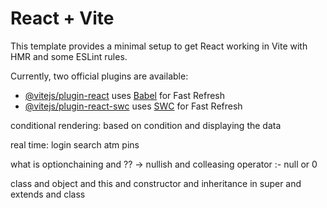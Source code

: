 # React + Vite

This template provides a minimal setup to get React working in Vite with HMR and some ESLint rules.

Currently, two official plugins are available:

- [@vitejs/plugin-react](https://github.com/vitejs/vite-plugin-react/blob/main/packages/plugin-react/README.md) uses [Babel](https://babeljs.io/) for Fast Refresh
- [@vitejs/plugin-react-swc](https://github.com/vitejs/vite-plugin-react-swc) uses [SWC](https://swc.rs/) for Fast Refresh


conditional rendering: based on condition and displaying the data

real time: 
login
search
atm pins
   


   what is optionchaining and 
   ?? -> nullish and colleasing operator :- null or 0

class and object and this and constructor and inheritance in super and extends and class